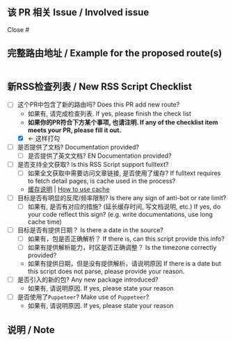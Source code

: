 <!-- 
请不要删除已有内容（注释除外）, 这会导致自动检测失败；不符合要求保留默认内容即可
Do not remove existing titles or structures: it breaks CI
如果有疑问，可以参考已经合并的PR格式
Reference to merged PR if you have question over PR format
-->

## 该 PR 相关 Issue / Involved issue

Close #

## 完整路由地址 / Example for the proposed route(s)

<!--
为方便测试，请附上完整路由地址（可以真正访问的地址），否则将导致 PR 被关闭
请按照如下格式填写`routes`区域: 我们将会根据你的参数展开自动测试. 一行一个路由
如果路由包含在文档中列出可以完全穷举的参数（例如分类），请依次全部列出
To simplify the testing workflow, please include COMPLETE route URL, with all required and optional parameters, otherwise your pull request will be closed.
Please fill the `routes` block follow the format below, as we will perform automatic test based on this information. one route per line.

```
/some/route
/some/other/route
```

如果与路由无关, 请写`NOROUTE`
请不要删除代码块`routes`标识 
If it is not related to route, use `NOROUTE` to bypass CI
FILL BELOW and keep `routes` keyword
-->

```routes
```


## 新RSS检查列表 / New RSS Script Checklist

<!-- 
Please go over the checklist below before PR: this improve your PR pass rate.
Reference: https://docs.rsshub.app/en/joinus/quick-start.html
请在提交PR前检查以下事项: 这可以大大提升通过率
这些就是我们在审核时主要关注的事项, 敬请留意
参考: https://docs.rsshub.app/joinus/quick-start.html
-->

- [ ] 这个PR中包含了新的路由吗? Does this PR add new route?
  - 如果有, 请完成检查列表. If yes, please finish the check list
  - **如果你的PR符合下方某个事项, 也请注明. If any of the checklist item meets your PR, please fill it out.**
  - [x] <- 这样打勾
- [ ] 是否提供了文档? Documentation provided?
  - [ ] 是否提供了英文文档? EN Documentation provided?
- [ ] 是否支持全文获取? Is this RSS Script support fulltext?
  - [ ] 如果全文获取中需要访问文章链接, 是否使用了缓存? If fulltext requires to fetch detail pages, is cache used in the process?
  - [缓存说明](https://docs.rsshub.app/joinus/quick-start.html#ti-jiao-xin-de-rsshub-gui-ze-bian-xie-jiao-ben-shi-yong-huan-cun) | [How to use cache](https://docs.rsshub.app/joinus/quick-start.html#ti-jiao-xin-de-rsshub-gui-ze-bian-xie-jiao-ben-shi-yong-huan-cun)
- [ ] 目标是否有明显的反爬/频率限制? Is there any sign of anti-bot or rate limit?
  - [ ] 如果有, 是否有对应的措施? (延长缓存时间, 写文档说明, etc.) If yes, do your code reflect this sign? (e.g. write documentations, use long cache time)
- [ ] 目标是否有提供日期？ Is there a date in the source?
  - [ ] 如果有，包是否正确解析？ If there is, can this script provide this info?
  - [ ] 如果有提供解析能力，时区是否正确调整？ Is the timezone correctly provided?
  - 如果有提供日期，但是没有提供解析，请说明原因 If there is a date but this script does not parse, please provide your reason.
- [ ] 是否引入的新的包? Any new package introduced?
  - 如果有, 请说明原因. If yes, please state your reason
- [ ] 是否使用了`Puppeteer`? Make use of `Puppeteer`?
  - 如果有, 请说明原因. If yes, please state your reason
  

## 说明 / Note
<!-- 
Please state your reason/note here 
请在这里描述你的原因或留下其他相关的说明
-->
